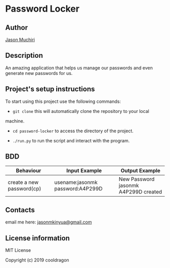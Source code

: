 # Password Locker

## Author

[Jason Muchiri](https://github.com/jasonmuchiri)

## Description

An amazing application that helps us manage our passwords and even generate new passwords for us.

## Project's setup instructions

To start using this project use the following commands:

- `git clone` this will automatically clone the repository to your local

 machine.

- `cd password-locker` to access the directory of the project.

- `./run.py` to run the script and interact with the program.

## BDD 

|Behaviour|Input Example|Output Example|
|---------|-------------|--------------|
|create a new password(cp)|usename:jasonmk  password:A4P299D|New Password jasonmk A4P299D created|display passwords|dp|Here is a list of all your passwords ()|delete a password|dp|this password has been successfully deleted|exit|ex|Bye...|

## Contacts

email me here:
jasonmkinyua@gmail.com

## License information

MIT License

Copyright (c) 2019 cooldragon
